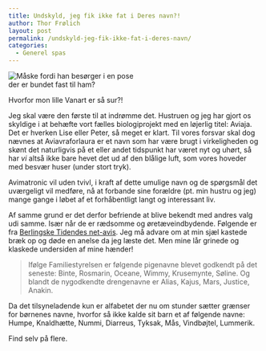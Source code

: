```yaml
---
title: Undskyld, jeg fik ikke fat i Deres navn?!
author: Thor Frølich
layout: post
permalink: /undskyld-jeg-fik-ikke-fat-i-deres-navn/
categories:
  - Generel spas
---
```

<div class="bitImage bitRight" style="width: 258px">
  <img src="http://www.abekat.net/wp-content/images/surtbarn.jpg" alt="Måske fordi han besørger i en pose der er bundet fast til ham?" /></p> <p>
    Hvorfor mon lille Vanart er så sur?!
  </p>
</div>

Jeg skal være den første til at indrømme det. Hustruen og jeg har gjort os skyldige i at behæfte vort fælles biologiprojekt med en løjerlig titel: Aviaja. Det er hverken Lise eller Peter, så meget er klart. Til vores forsvar skal dog nævnes at Aviavraforlaura er et navn som har være brugt i virkeligheden og skønt det naturligvis på et eller andet tidspunkt har været nyt og uhørt, så har *vi* altså ikke bare hevet det ud af den blålige luft, som vores hoveder med besvær huser (under stort tryk).<!--more-->

  
Avimatronic vil uden tvivl, i kraft af dette umulige navn og de spørgsmål det uværgeligt vil medføre, nå at forbande sine forældre (pt. min hustru og jeg) mange gange i løbet af et forhåbentligt langt og interessant liv.

Af samme grund er det derfor befriende at blive bekendt med andres valg udi samme. Især når de er rædsomme og øretæveindbydende. Følgende er fra [Berlingske Tidendes net-avis][1]. Jeg må advare om at min sjæl kastede bræk op og døde en anelse da jeg læste det. Men mine lår grinede og klaskede undersiden af mine hænder!

> Ifølge Familiestyrelsen er følgende pigenavne blevet godkendt på det seneste: Binte, Rosmarin, Oceane, Wimmy, Krusemynte, Søline. Og blandt de nygodkendte drengenavne er Alias, Kajus, Mars, Justice, Anakin.

Da det tilsyneladende kun er alfabetet der nu om stunder sætter grænser for børnenes navne, hvorfor så ikke kalde sit barn et af følgende navne: Humpe, Knaldhætte, Nummi, Diarreus, Tyksak, Mås, Vindbøjtel, Lummerik.

Find selv på flere.

 [1]: http://www.berlingske.dk/article/20080115/danmark/701150046/